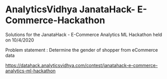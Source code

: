 
# AnalyticsVidhya JanataHack- E-Commerce-Hackathon

Solutions for the JanataHack - E-Commerce Analytics ML Hackathon held on 10/4/2020

Problem statement :  Determine the gender of shopper from eCommerce data 

https://datahack.analyticsvidhya.com/contest/janatahack-e-commerce-analytics-ml-hackathon
